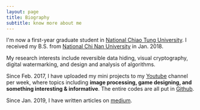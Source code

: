 ```yaml
---
layout: page
title: Biography
subtitle: know more about me
---
```

I'm now a first-year graduate student in [National Chiao Tung University](https://www.nctu.edu.tw/). I received my B.S. from [National Chi Nan University](https://www.ncnu.edu.tw/ncnuweb/) in Jan. 2018.

My research interests include reversible data hiding, visual cryptography, digital watermarking, and design and analysis of algorithms.

Since Feb. 2017, I have uploaded my mini projects to my [Youtube](https://www.youtube.com/channel/UCmVQun_KSwvPnRBDWSX8gRw/featured) channel per week, where topics including **image processing, game designing, and something interesting & informative**. The entire codes are all put in [Github](https://github.com/hbyacademic).  

Since Jan. 2019, I have written articles on [medium](https://medium.com/@hbyacademic).
